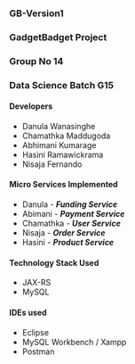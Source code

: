 ### GB-Version1
### GadgetBadget Project

### Group No 14
### Data Science Batch G15

#### Developers
 - Danula Wanasinghe
 - Chamathka Maddugoda
 - Abhimani Kumarage
 - Hasini Ramawickrama
 - Nisaja Fernando

#### Micro Services Implemented
 - Danula - ***Funding Service***
 - Abimani - ***Payment Service***
 - Chamathka - ***User Service***
 - Nisaja - ***Order Service***
 - Hasini - ***Product Service***

#### Technology Stack Used
 - JAX-RS
 - MySQL

#### IDEs used
 - Eclipse
 - MySQL Workbench / Xampp
 - Postman

